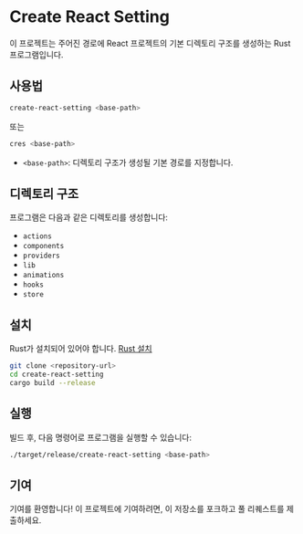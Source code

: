 # Create React Setting

이 프로젝트는 주어진 경로에 React 프로젝트의 기본 디렉토리 구조를 생성하는 Rust 프로그램입니다.

## 사용법

```bash
create-react-setting <base-path>
```

또는

```bash
cres <base-path>
```

- `<base-path>`: 디렉토리 구조가 생성될 기본 경로를 지정합니다.

## 디렉토리 구조

프로그램은 다음과 같은 디렉토리를 생성합니다:

- `actions`
- `components`
- `providers`
- `lib`
- `animations`
- `hooks`
- `store`

## 설치

Rust가 설치되어 있어야 합니다. [Rust 설치](https://www.rust-lang.org/tools/install)

```bash
git clone <repository-url>
cd create-react-setting
cargo build --release
```

## 실행

빌드 후, 다음 명령어로 프로그램을 실행할 수 있습니다:

```bash
./target/release/create-react-setting <base-path>
```

## 기여

기여를 환영합니다! 이 프로젝트에 기여하려면, 이 저장소를 포크하고 풀 리퀘스트를 제출하세요.
